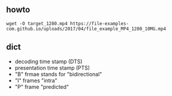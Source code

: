 ## howto

    wget -O target_1280.mp4 https://file-examples-com.github.io/uploads/2017/04/file_example_MP4_1280_10MG.mp4

## dict
- decoding time stamp (DTS) 
- presentation time stamp (PTS)
- "B" frmae  stands for "bidirectional"
- "I" frames "intra" 
- "P" frame "predicted"



